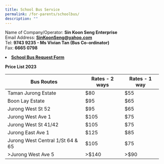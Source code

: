 ```yaml
---
title: School Bus Service
permalink: /for-parents/schoolbus/
description: ""
---
```

Name of Company/Operator: <b>Sin Koon Seng Enterprise</b>
<br>
Email Address: <b>SinKoonSeng@yahoo.com</b>
<br>
Tel: <b>9743 9235 - Ms Vivian Tan (Bus Co-ordinator)</b>
<br>
Fax: <b>6665 0798</b>
<li><b><a href="https://forms.gle/jHsryXFj3mQB1LN8A" target="_blank">School Bus Request Form</a></b></li>


<b>Price List 2023</b>

| Bus Routes | Rates - 2 ways | Rates - 1 way |
| -------- | -------- | -------- |
| Taman Jurong Estate     | $80     | $55     |
| Boon Lay Estate  | $95  | $65  | 
| Jurong West St 52  |$95  | $65  | 
| Jurong West Ave 1  | $105  | $75  | 
| Jurong West St 41/42  | $105  | $75  | 
| Jurong East Ave 1  | $125  | $85  | 
| Jurong West Central 1/St 64 &amp; 65  | $105  | $75  | 
| &gt;Jurong West Ave 5  | &gt;$140  | &gt;$90  |